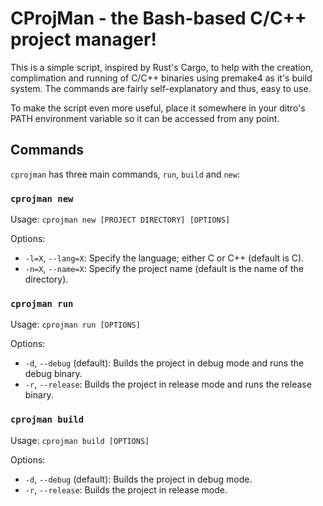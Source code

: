 # CProjMan - the Bash-based C/C++ project manager!

This is a simple script, inspired by Rust's Cargo, to help with the creation, complimation and 
running of C/C++ binaries using premake4 as it's build system. The commands are fairly 
self-explanatory and thus, easy to use.

To make the script even more useful, place it somewhere in your ditro's PATH environment variable so
it can be accessed from any point.

## Commands

`cprojman` has three main commands, `run`, `build` and `new`:

### `cprojman new`
Usage: `cprojman new [PROJECT DIRECTORY] [OPTIONS]`

Options:

- `-l=X`, `--lang=X`: Specify the language; either C or C++ (default is C).
- `-n=X`, `--name=X`: Specify the project name (default is the name of the directory).

### `cprojman run`
Usage: `cprojman run [OPTIONS]`

Options:

- `-d`, `--debug` (default): Builds the project in debug mode and runs the debug binary.
- `-r`, `--release`: Builds the project in release mode and runs the release binary.

### `cprojman build`
Usage: `cprojman build [OPTIONS]`

Options:

- `-d`, `--debug` (default): Builds the project in debug mode.
- `-r`, `--release`: Builds the project in release mode.

